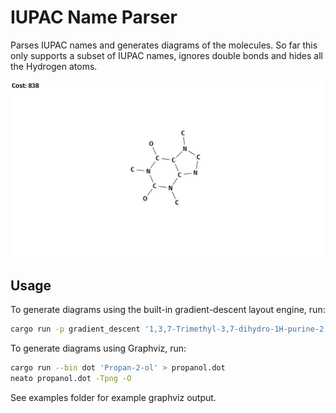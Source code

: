 # IUPAC Name Parser

Parses IUPAC names and generates diagrams of the molecules. So far this only supports a subset of IUPAC names, ignores double bonds and hides all the Hydrogen atoms.

![Caffeine drawn using custom code](examples/Screenshot%20from%202024-07-02%2017-07-02.png)

## Usage

To generate diagrams using the built-in gradient-descent layout engine, run:

```sh
cargo run -p gradient_descent '1,3,7-Trimethyl-3,7-dihydro-1H-purine-2,6-dione'
```

To generate diagrams using Graphviz, run:

```sh
cargo run --bin dot 'Propan-2-ol' > propanol.dot
neato propanol.dot -Tpng -O
```

See examples folder for example graphviz output.
